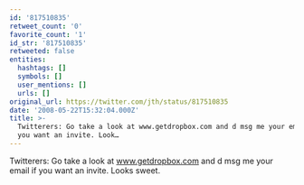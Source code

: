 ```yaml
---
id: '817510835'
retweet_count: '0'
favorite_count: '1'
id_str: '817510835'
retweeted: false
entities:
  hashtags: []
  symbols: []
  user_mentions: []
  urls: []
original_url: https://twitter.com/jth/status/817510835
date: '2008-05-22T15:32:04.000Z'
title: >-
  Twitterers: Go take a look at www.getdropbox.com and d msg me your email if
  you want an invite. Look…
---
```


Twitterers: Go take a look at www.getdropbox.com and d msg me your email if you want an invite. Looks sweet.